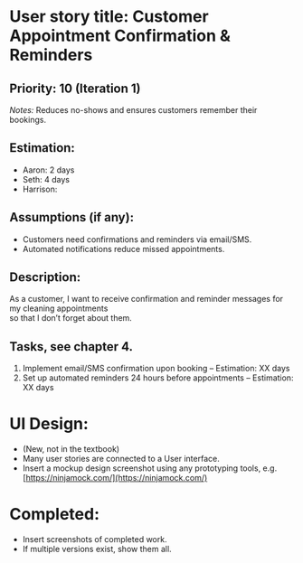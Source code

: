# User story title: Customer Appointment Confirmation & Reminders  

## Priority: 10 (Iteration 1)  
*Notes:* Reduces no-shows and ensures customers remember their bookings.  

## Estimation:  
* Aaron: 2 days 
* Seth:  4 days
* Harrison:  

## Assumptions (if any):  
* Customers need confirmations and reminders via email/SMS.  
* Automated notifications reduce missed appointments.  

## Description:  
As a customer, I want to receive confirmation and reminder messages for my cleaning appointments  
so that I don’t forget about them.  

## Tasks, see chapter 4.  
1. Implement email/SMS confirmation upon booking – Estimation: XX days  
2. Set up automated reminders 24 hours before appointments – Estimation: XX days  

# UI Design:
* (New, not in the textbook) 
* Many user stories are connected to a User interface.
* Insert a mockup design screenshot using any prototyping tools, e.g. [https://ninjamock.com/](https://ninjamock.com/)  

# Completed:  
* Insert screenshots of completed work.  
* If multiple versions exist, show them all.  
